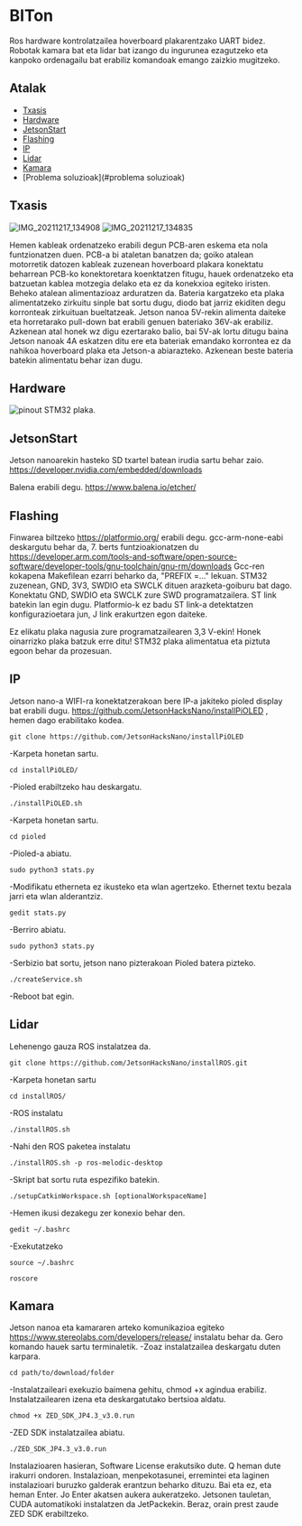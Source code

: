 # BITon
Ros hardware kontrolatzailea hoverboard plakarentzako UART bidez. 
Robotak kamara bat eta lidar bat izango du ingurunea ezagutzeko eta kanpoko ordenagailu bat erabiliz komandoak emango zaizkio mugitzeko.
## Atalak

* [Txasis](#txasis)
* [Hardware](#hardware)
* [JetsonStart](#jetsonstart)
* [Flashing](#flashing)
* [IP](#ip)
* [Lidar](#lidar)
* [Kamara](#kamara)
* [Problema soluzioak](#problema soluzioak)

## Txasis
![IMG_20211217_134908](https://user-images.githubusercontent.com/99752283/154117982-706ab00e-2f8e-4979-b3e6-c8924d6b362e.jpg)
![IMG_20211217_134835](https://user-images.githubusercontent.com/99752283/154118868-161837d9-8745-4cf7-b09d-423688301a34.jpg)

Hemen kableak ordenatzeko erabili degun PCB-aren eskema eta nola funtzionatzen duen.
PCB-a bi ataletan banatzen da; goiko atalean motorretik datozen kableak zuzenean hoverboard plakara konektatu beharrean PCB-ko konektoretara koenktatzen fitugu, hauek ordenatzeko eta batzuetan kablea motzegia delako eta ez da konekxioa egiteko iristen. Beheko atalean alimentazioaz arduratzen da. Bateria kargatzeko eta plaka alimentatzeko zirkuitu sinple bat sortu dugu, diodo bat jarriz ekiditen degu korronteak zirkuituan bueltatzeak.
Jetson nanoa 5V-rekin alimenta daiteke eta horretarako pull-down bat erabili genuen bateriako 36V-ak erabiliz. Azkenean atal honek wz digu ezertarako balio, bai 5V-ak lortu ditugu baina Jetson nanoak 4A eskatzen ditu ere eta bateriak emandako korrontea ez da nahikoa hoverboard plaka eta Jetson-a abiarazteko. Azkenean beste bateria batekin alimentatu behar izan dugu.

## Hardware
![pinout](https://user-images.githubusercontent.com/99752283/154119568-9e194712-77e9-4167-9c38-01d6bcdfd503.png)
STM32 plaka.

## JetsonStart
Jetson nanoarekin hasteko SD txartel batean irudia sartu behar zaio.
https://developer.nvidia.com/embedded/downloads

Balena erabili degu.
https://www.balena.io/etcher/



## Flashing
Finwarea biltzeko https://platformio.org/ erabili degu.
gcc-arm-none-eabi deskargutu behar da, 7. berts funtzioakionatzen du https://developer.arm.com/tools-and-software/open-source-software/developer-tools/gnu-toolchain/gnu-rm/downloads
Gcc-ren kokapena Makefilean ezarri beharko da, "PREFIX =..." lekuan.
STM32 zuzenean, GND, 3V3, SWDIO eta SWCLK dituen arazketa-goiburu bat dago. Konektatu GND, SWDIO eta SWCLK zure SWD programatzailera. ST link batekin lan egin dugu. Platformio-k ez badu ST link-a detektatzen konfigurazioetara jun, J link erakurtzen egon daiteke.

Ez elikatu plaka nagusia zure programatzailearen 3,3 V-ekin! Honek oinarrizko plaka batzuk erre ditu!
STM32 plaka alimentatua eta piztuta egoon behar da prozesuan.

## IP
Jetson nano-a WIFI-ra konektatzerakoan bere IP-a jakiteko pioled display bat erabili dugu. https://github.com/JetsonHacksNano/installPiOLED , hemen dago erabilitako kodea.
```
git clone https://github.com/JetsonHacksNano/installPiOLED
```
-Karpeta honetan sartu.
```
cd installPiOLED/
```
-Pioled erabiltzeko hau deskargatu.
```
./installPiOLED.sh
```
-Karpeta honetan sartu.
```
cd pioled
```
-Pioled-a abiatu.
```
sudo python3 stats.py
```
-Modifikatu etherneta ez ikusteko eta wlan agertzeko. Ethernet textu bezala jarri eta wlan alderantziz.
```
gedit stats.py
```
-Berriro abiatu.
```
sudo python3 stats.py
```
-Serbizio bat sortu, jetson nano pizterakoan Pioled batera pizteko.
```
./createService.sh
```
-Reboot bat egin.


## Lidar
Lehenengo gauza ROS instalatzea da.
```
git clone https://github.com/JetsonHacksNano/installROS.git
```
-Karpeta honetan sartu
```
cd installROS/
```
-ROS instalatu
```
./installROS.sh
```
-Nahi den ROS paketea instalatu
```
./installROS.sh -p ros-melodic-desktop
```
-Skript bat sortu ruta espezifiko batekin.
```
./setupCatkinWorkspace.sh [optionalWorkspaceName]
```
-Hemen ikusi dezakegu zer konexio behar den.
```
gedit ~/.bashrc
```
-Exekutatzeko
```
source ~/.bashrc
```
```
roscore
```

## Kamara
Jetson nanoa eta kamararen arteko komunikazioa egiteko https://www.stereolabs.com/developers/release/ instalatu behar da. Gero komando hauek sartu terminaletik.
-Zoaz instalatzailea deskargatu duten karpara.
```
cd path/to/download/folder
```
-Instalatzaileari exekuzio baimena gehitu, chmod +x agindua erabiliz. Instalatzailearen izena eta deskargatutako bertsioa aldatu.
```
chmod +x ZED_SDK_JP4.3_v3.0.run
```
-ZED SDK instalatzailea abiatu.
```
./ZED_SDK_JP4.3_v3.0.run
```
Instalazioaren hasieran, Software License erakutsiko dute. Q heman dute irakurri ondoren.
Instalazioan, menpekotasunei, erremintei eta laginen instalazioari buruzko galderak erantzun beharko dituzu. Bai eta ez, eta heman Enter. Jo Enter akatsen aukera aukeratzeko.
Jetsonen tauletan, CUDA automatikoki instalatzen da JetPackekin. Beraz, orain prest zaude ZED SDK erabiltzeko.



## 


